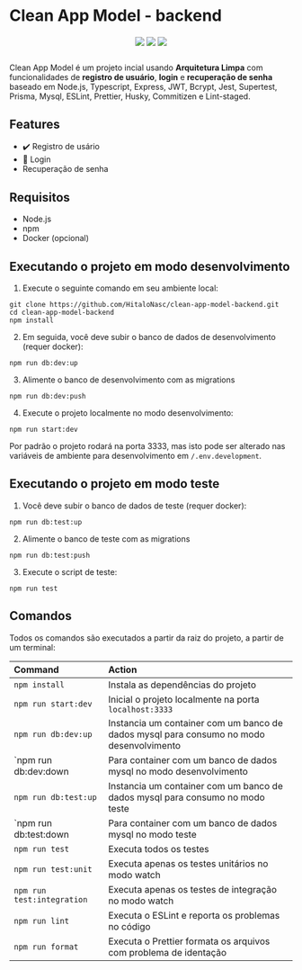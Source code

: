 # Clean App Model - backend

<p align="center">
  <img align="center" src='https://img.shields.io/badge/status-developing-blue' />
  <img align="center" src='https://img.shields.io/badge/version-0.1-blue' />
  <img align="center" src='https://img.shields.io/badge/release%20date-jun/2023-blue' />
</p>

##

Clean App Model é um projeto incial usando **Arquitetura Limpa** com funcionalidades de **registro de usuário**, **login** e **recuperação de senha** baseado em Node.js, Typescript, Express, JWT, Bcrypt, Jest, Supertest, Prisma, Mysql, ESLint, Prettier, Husky, Commitizen e Lint-staged.

## Features

- :heavy_check_mark: Registro de usário
- :wrench: Login
- Recuperação de senha

## Requisitos

- Node.js
- npm
- Docker (opcional)

## Executando o projeto em modo desenvolvimento

1. Execute o seguinte comando em seu ambiente local:

```
git clone https://github.com/HitaloNasc/clean-app-model-backend.git
cd clean-app-model-backend
npm install
```

2. Em seguida, você deve subir o banco de dados de desenvolvimento (requer docker):

```
npm run db:dev:up
```

3. Alimente o banco de desenvolvimento com as migrations

```
npm run db:dev:push
```

4. Execute o projeto localmente no modo desenvolvimento:

```
npm run start:dev
```

Por padrão o projeto rodará na porta 3333, mas isto pode ser alterado nas variáveis de ambiente para desenvolvimento em `/.env.development`.

## Executando o projeto em modo teste

1. Você deve subir o banco de dados de teste (requer docker):

```
npm run db:test:up
```

2. Alimente o banco de teste com as migrations

```
npm run db:test:push
```

3. Execute o script de teste:

```
npm run test
```

## Comandos

Todos os comandos são executados a partir da raiz do projeto, a partir de um terminal:

| Command                     | Action                                                                                       |
|:----------------------------|:---------------------------------------------------------------------------------------------|
| `npm install`               | Instala as dependências do projeto                                                           |
| `npm run start:dev`         | Inicial o projeto localmente na porta `localhost:3333`                                       |
| `npm run db:dev:up`         | Instancia um container com um banco de dados mysql para consumo no modo desenvolvimento      |
| `npm run db:dev:down        | Para container com um banco de dados mysql no modo desenvolvimento                           |
| `npm run db:test:up`        | Instancia um container com um banco de dados mysql para consumo no modo teste                |
| `npm run db:test:down       | Para container com um banco de dados mysql no modo teste                                     |
| `npm run test`              | Executa todos os testes                                                                      |
| `npm run test:unit`         | Executa apenas os testes unitários no modo watch                                             |
| `npm run test:integration`  | Executa apenas os testes de integração no modo watch                                         |
| `npm run lint`              | Executa o ESLint e reporta os problemas no código                                            |
| `npm run format`            | Executa o Prettier formata os arquivos com problema de identação                             |
